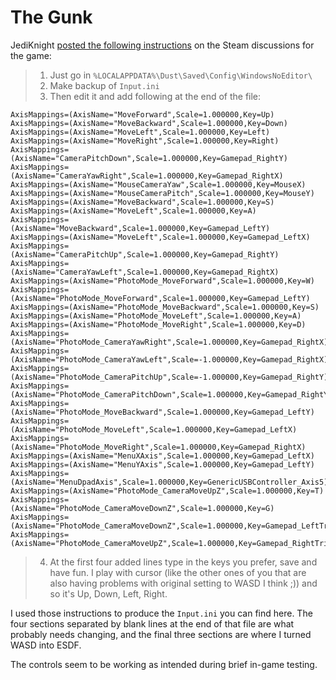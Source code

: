# The Gunk

JediKnight [posted the following instructions](https://steamcommunity.com/app/1087760/discussions/0/3415432674393096238/) on the Steam discussions for the game:

> 1. Just go in
>    `%LOCALAPPDATA%\Dust\Saved\Config\WindowsNoEditor\`
> 1. Make backup of `Input.ini`
> 1. Then edit it and add following at the end of the file:

```
AxisMappings=(AxisName="MoveForward",Scale=1.000000,Key=Up)
AxisMappings=(AxisName="MoveBackward",Scale=1.000000,Key=Down)
AxisMappings=(AxisName="MoveLeft",Scale=1.000000,Key=Left)
AxisMappings=(AxisName="MoveRight",Scale=1.000000,Key=Right)
AxisMappings=(AxisName="CameraPitchDown",Scale=1.000000,Key=Gamepad_RightY)
AxisMappings=(AxisName="CameraYawRight",Scale=1.000000,Key=Gamepad_RightX)
AxisMappings=(AxisName="MouseCameraYaw",Scale=1.000000,Key=MouseX)
AxisMappings=(AxisName="MouseCameraPitch",Scale=1.000000,Key=MouseY)
AxisMappings=(AxisName="MoveBackward",Scale=1.000000,Key=S)
AxisMappings=(AxisName="MoveLeft",Scale=1.000000,Key=A)
AxisMappings=(AxisName="MoveBackward",Scale=1.000000,Key=Gamepad_LeftY)
AxisMappings=(AxisName="MoveLeft",Scale=1.000000,Key=Gamepad_LeftX)
AxisMappings=(AxisName="CameraPitchUp",Scale=1.000000,Key=Gamepad_RightY)
AxisMappings=(AxisName="CameraYawLeft",Scale=1.000000,Key=Gamepad_RightX)
AxisMappings=(AxisName="PhotoMode_MoveForward",Scale=1.000000,Key=W)
AxisMappings=(AxisName="PhotoMode_MoveForward",Scale=1.000000,Key=Gamepad_LeftY)
AxisMappings=(AxisName="PhotoMode_MoveBackward",Scale=1.000000,Key=S)
AxisMappings=(AxisName="PhotoMode_MoveLeft",Scale=1.000000,Key=A)
AxisMappings=(AxisName="PhotoMode_MoveRight",Scale=1.000000,Key=D)
AxisMappings=(AxisName="PhotoMode_CameraYawRight",Scale=1.000000,Key=Gamepad_RightX)
AxisMappings=(AxisName="PhotoMode_CameraYawLeft",Scale=-1.000000,Key=Gamepad_RightX)
AxisMappings=(AxisName="PhotoMode_CameraPitchUp",Scale=-1.000000,Key=Gamepad_RightY)
AxisMappings=(AxisName="PhotoMode_CameraPitchDown",Scale=1.000000,Key=Gamepad_RightY)
AxisMappings=(AxisName="PhotoMode_MoveBackward",Scale=1.000000,Key=Gamepad_LeftY)
AxisMappings=(AxisName="PhotoMode_MoveLeft",Scale=1.000000,Key=Gamepad_LeftX)
AxisMappings=(AxisName="PhotoMode_MoveRight",Scale=1.000000,Key=Gamepad_RightX)
AxisMappings=(AxisName="MenuXAxis",Scale=1.000000,Key=Gamepad_LeftX)
AxisMappings=(AxisName="MenuYAxis",Scale=1.000000,Key=Gamepad_LeftY)
AxisMappings=(AxisName="MenuDpadAxis",Scale=1.000000,Key=GenericUSBController_Axis5)
AxisMappings=(AxisName="PhotoMode_CameraMoveUpZ",Scale=1.000000,Key=T)
AxisMappings=(AxisName="PhotoMode_CameraMoveDownZ",Scale=1.000000,Key=G)
AxisMappings=(AxisName="PhotoMode_CameraMoveDownZ",Scale=1.000000,Key=Gamepad_LeftTriggerAxis)
AxisMappings=(AxisName="PhotoMode_CameraMoveUpZ",Scale=1.000000,Key=Gamepad_RightTriggerAxis)
```

> 4. At the first four added lines type in the keys you prefer, save and have fun. I
>    play with cursor (like the other ones of you that are also having problems with
>    original setting to WASD I think ;)) and so it's Up, Down, Left, Right.

I used those instructions to produce the `Input.ini` you can find here. The four
sections separated by blank lines at the end of that file are what probably
needs changing, and the final three sections are where I turned WASD into ESDF.

The controls seem to be working as intended during brief in-game testing.
